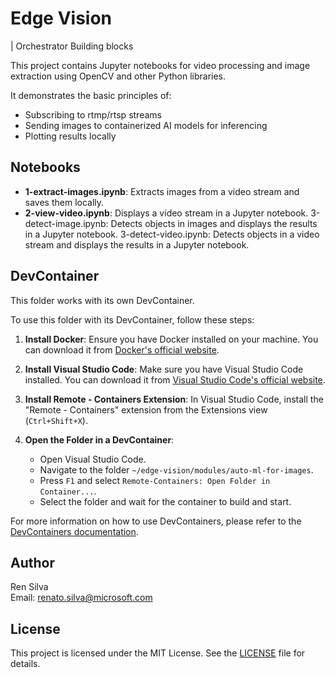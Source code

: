# Edge Vision

| Orchestrator Building blocks

This project contains Jupyter notebooks for video processing and image extraction using OpenCV and other Python libraries.

It demonstrates the basic principles of:

- Subscribing to rtmp/rtsp streams
- Sending images to containerized AI models for inferencing
- Plotting results locally



## Notebooks

- **1-extract-images.ipynb**: Extracts images from a video stream and saves them locally.
- **2-view-video.ipynb**: Displays a video stream in a Jupyter notebook.
3-detect-image.ipynb: Detects objects in images and displays the results in a Jupyter notebook.
3-detect-video.ipynb: Detects objects in a video stream and displays the results in a Jupyter notebook.

## DevContainer

This folder works with its own DevContainer. 

To use this folder with its DevContainer, follow these steps:

1. **Install Docker**: Ensure you have Docker installed on your machine. You can download it from [Docker's official website](https://www.docker.com/products/docker-desktop).

2. **Install Visual Studio Code**: Make sure you have Visual Studio Code installed. You can download it from [Visual Studio Code's official website](https://code.visualstudio.com/).

3. **Install Remote - Containers Extension**: In Visual Studio Code, install the "Remote - Containers" extension from the Extensions view (`Ctrl+Shift+X`).

4. **Open the Folder in a DevContainer**:
    - Open Visual Studio Code.
    - Navigate to the folder `~/edge-vision/modules/auto-ml-for-images`.
    - Press `F1` and select `Remote-Containers: Open Folder in Container...`.
    - Select the folder and wait for the container to build and start.

For more information on how to use DevContainers, please refer to the [DevContainers documentation](https://code.visualstudio.com/docs/remote/containers).

## Author

Ren Silva  
Email: renato.silva@microsoft.com

## License
This project is licensed under the MIT License. See the [LICENSE](../../LICENSE) file for details.
